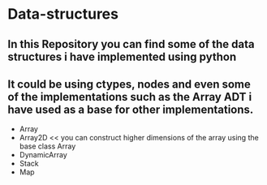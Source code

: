 # Data-structures
## In this Repository you can find some of the data structures i have implemented using python
## It could be using ctypes, nodes and even some of the implementations such as the Array ADT i have used as a base for other implementations.
- Array
- Array2D << you can construct higher dimensions of the array using the base class Array
- DynamicArray
- Stack
- Map
